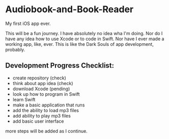 # Audiobook-and-Book-Reader
My first iOS app ever. 

This will be a fun journey. I have absolutely no idea wha I'm doing. Nor do I have any idea how to use Xcode or to code in Swift. Nor have I ever made a working app, like, ever. 
This is like the Dark Souls of app development, probably. 



## Development Progress Checklist:
- create repository (check)
- think about app idea (check)
- download Xcode (pending) 
- look up how to program in Swift
- learn Swift
- make a basic application that runs
- add the ability to load mp3 files
- add ability to play mp3 files
- add basic user interface

more steps will be added as I continue.
